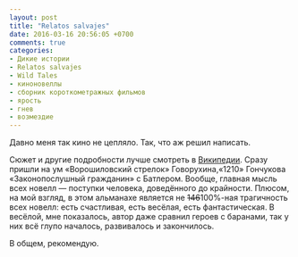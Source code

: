 ```yaml
---
layout: post
title: "Relatos salvajes"
date: 2016-03-16 20:56:05 +0700
comments: true
categories:
- Дикие истории
- Relatos salvajes
- Wild Tales
- киноновеллы
- сборник короткометражных фильмов
- ярость
- гнев
- возмездие
---
```

Давно меня так кино не цепляло. Так, что аж решил написать.

Сюжет и другие подробности лучше смотреть в <a href="https://en.wikipedia.org/wiki/Wild_Tales_(film)">Википедии</a>. Сразу пришли на ум «Ворошиловский стрелок» Говорухина,«1210» Гончукова «Законопослушный гражданин» с Батлером. Вообще, главная мысль всех новелл — поступки человека, доведённого до крайности. Плюсом, на мой взгляд, в этом альманахе является не <del>146</del>100%-ная трагичность всех новелл: есть счастливая, есть весёлая, есть фантастическая. В весёлой, мне показалось, автор даже сравнил героев с баранами, так у них всё глупо началось, развивалось и закончилось.

В общем, рекомендую.